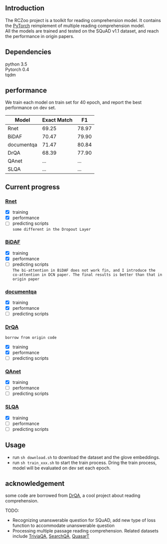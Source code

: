 
## Introduction
The RCZoo project is a toolkit for reading comprehension model. It contains the [PyTorch](https://pytorch.org/) reimplement of multiple reading comprehension model.  
All the models are trained and tested on the SQuAD v1.1 dataset, and reach the performance in origin papers.  

## Dependencies
python 3.5  
Pytorch 0.4  
tqdm  


## performance
We train each model on train set for 40 epoch, and report the best performance on dev set.  

Model | Exact Match | F1  
---- | --- | ---  
Rnet | 69.25 | 78.97 
BiDAF | 70.47 | 79.90 
documentqa | 71.47 | 80.84 
DrQA | 68.39 | 77.90 
QAnet | ... | ... 
SLQA | ... | ... 


## Current progress
### [Rnet](https://www.microsoft.com/en-us/research/wp-content/uploads/2017/05/r-net.pdf)
- [x] training
- [x] performance
- [ ] predicting scripts  
`some different in the Dropout Layer`
### [BiDAF](https://arxiv.org/abs/1611.01603)
- [x] training
- [x] performance
- [ ] predicting scripts  
`The bi-attention in BiDAF does not work fin, and I introduce the co-attention in DCN paper. The final results is better than that in origin paper`
### [documentqa](https://arxiv.org/abs/1710.10723)
- [x] training
- [x] performance
- [ ] predicting scripts
### [DrQA](https://arxiv.org/abs/1704.00051)
`borrow from origin code`
- [x] training
- [x] performance
- [ ] predicting scripts
### [QAnet](https://arxiv.org/abs/1804.09541)
- [x] training
- [ ] performance
- [ ] predicting scripts
### [SLQA](http://aclweb.org/anthology/P18-1158)
- [x] training
- [ ] performance
- [ ] predicting scripts

## Usage
 - run `sh download.sh` to download the dataset and the glove embeddings. 
 - run `sh train_xxx.sh` to start the train process. Dring the train process, model will be evaluated on dev set each epoch.
 
 ## acknowledgement
  some code are borrowed from [DrQA](https://github.com/facebookresearch/DrQA.git), a cool project about reading comprehension.  
 
TODO:  
 - Recognizing unanswerable question for SQuAD, add new type of loss function to accommodate unanswerable question  
 - Processing multiple passage reading comprehension. Related datasets include [TriviaQA](http://nlp.cs.washington.edu/triviaqa/), [SearchQA](https://arxiv.org/abs/1704.05179), [QuasarT](https://arxiv.org/abs/1707.03904)


